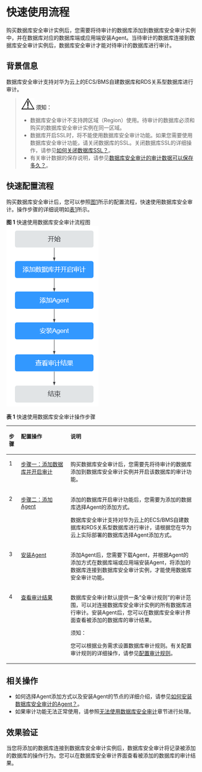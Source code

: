# 快速使用流程<a name="ZH-CN_TOPIC_0146116336"></a>

购买数据库安全审计实例后，您需要将待审计的数据库添加到数据库安全审计实例中，并在数据库对应的数据库端或应用端安装Agent。当待审计的数据库连接到数据库安全审计实例后，数据库安全审计才能对待审计的数据库进行审计。

## 背景信息<a name="section3870558455"></a>

数据库安全审计支持对华为云上的ECS/BMS自建数据库和RDS关系型数据库进行审计。

>![](public_sys-resources/icon-notice.gif) **须知：**   
>-   数据库安全审计不支持跨区域（Region）使用。待审计的数据库必须和购买的数据库安全审计实例在同一区域。  
>-   数据库开启SSL时，将不能使用数据库安全审计功能。如果您需要使用数据库安全审计功能，请关闭数据库的SSL。关闭数据库SSL的详细操作，请参见[如何关闭数据库SSL？](https://support.huaweicloud.com/dbss_faq/dbss_01_0283.html)。  
>-   有关审计数据的保存说明，请参见[数据库安全审计的审计数据可以保存多久？](https://support.huaweicloud.com/dbss_faq/dbss_01_0225.html)。  

## 快速配置流程<a name="section1012515407129"></a>

购买数据库安全审计后，您可以参照[图1](#fig120888149)所示的配置流程，快速使用数据库安全审计。操作步骤的详细说明如[表1](#table443217583618)所示。

**图 1**  快速使用数据库安全审计流程图<a name="fig120888149"></a>  
![](figures/快速使用数据库安全审计流程图.png "快速使用数据库安全审计流程图")

**表 1**  快速使用数据库安全审计操作步骤

<a name="table443217583618"></a>
<table><thead align="left"><tr id="row143210517368"><th class="cellrowborder" valign="top" width="6.360636063606361%" id="mcps1.2.4.1.1"><p id="p243211514369"><a name="p243211514369"></a><a name="p243211514369"></a>步骤</p>
</th>
<th class="cellrowborder" valign="top" width="26.162616261626166%" id="mcps1.2.4.1.2"><p id="p10432145183617"><a name="p10432145183617"></a><a name="p10432145183617"></a>配置操作</p>
</th>
<th class="cellrowborder" valign="top" width="67.47674767476747%" id="mcps1.2.4.1.3"><p id="p144326520369"><a name="p144326520369"></a><a name="p144326520369"></a>说明</p>
</th>
</tr>
</thead>
<tbody><tr id="row1943217515366"><td class="cellrowborder" valign="top" width="6.360636063606361%" headers="mcps1.2.4.1.1 "><p id="p4432175193615"><a name="p4432175193615"></a><a name="p4432175193615"></a>1</p>
</td>
<td class="cellrowborder" valign="top" width="26.162616261626166%" headers="mcps1.2.4.1.2 "><p id="p8688549161510"><a name="p8688549161510"></a><a name="p8688549161510"></a><a href="步骤一-添加数据库并开启审计.md">步骤一：添加数据库并开启审计</a></p>
</td>
<td class="cellrowborder" valign="top" width="67.47674767476747%" headers="mcps1.2.4.1.3 "><p id="p1075761813172"><a name="p1075761813172"></a><a name="p1075761813172"></a>购买数据库安全审计后，您需要先将待审计的数据库添加到数据库安全审计实例并开启该数据库的审计功能。</p>
</td>
</tr>
<tr id="row14423186183810"><td class="cellrowborder" valign="top" width="6.360636063606361%" headers="mcps1.2.4.1.1 "><p id="p144239614388"><a name="p144239614388"></a><a name="p144239614388"></a>2</p>
</td>
<td class="cellrowborder" valign="top" width="26.162616261626166%" headers="mcps1.2.4.1.2 "><p id="p1137116118161"><a name="p1137116118161"></a><a name="p1137116118161"></a><a href="步骤二-添加Agent.md">步骤二：添加Agent</a></p>
</td>
<td class="cellrowborder" valign="top" width="67.47674767476747%" headers="mcps1.2.4.1.3 "><p id="p53302039191914"><a name="p53302039191914"></a><a name="p53302039191914"></a>添加的数据库开启审计功能后，您需要为添加的数据库选择Agent的添加方式。</p>
<p id="p4944203403518"><a name="p4944203403518"></a><a name="p4944203403518"></a>数据库安全审计支持对华为云上的ECS/BMS自建数据库和RDS关系型数据库进行审计，请根据您在华为云上实际部署的数据库选择Agent添加方式。</p>
</td>
</tr>
<tr id="row2083153011513"><td class="cellrowborder" valign="top" width="6.360636063606361%" headers="mcps1.2.4.1.1 "><p id="p138321530459"><a name="p138321530459"></a><a name="p138321530459"></a>3</p>
</td>
<td class="cellrowborder" valign="top" width="26.162616261626166%" headers="mcps1.2.4.1.2 "><p id="p683214301554"><a name="p683214301554"></a><a name="p683214301554"></a><a href="安装Agent（Linux操作系统）.md">安装Agent</a></p>
</td>
<td class="cellrowborder" valign="top" width="67.47674767476747%" headers="mcps1.2.4.1.3 "><p id="p202644522063"><a name="p202644522063"></a><a name="p202644522063"></a>添加Agent后，您需要下载Agent，并根据Agent的添加方式在数据库端或应用端安装Agent，将添加的数据库连接到数据库安全审计实例，才能使用数据库安全审计功能。</p>
</td>
</tr>
<tr id="row695902133817"><td class="cellrowborder" valign="top" width="6.360636063606361%" headers="mcps1.2.4.1.1 "><p id="p129601821386"><a name="p129601821386"></a><a name="p129601821386"></a>4</p>
</td>
<td class="cellrowborder" valign="top" width="26.162616261626166%" headers="mcps1.2.4.1.2 "><p id="p42141467511"><a name="p42141467511"></a><a name="p42141467511"></a><a href="查看审计总览信息.md">查看审计结果</a></p>
</td>
<td class="cellrowborder" valign="top" width="67.47674767476747%" headers="mcps1.2.4.1.3 "><p id="p49601921380"><a name="p49601921380"></a><a name="p49601921380"></a>数据库安全审计默认提供一条<span class="parmname" id="parmname179011932123514"><a name="parmname179011932123514"></a><a name="parmname179011932123514"></a>“全审计规则”</span>的审计范围，可以对连接数据库安全审计实例的所有数据库进行审计。安装Agent后，您可以在数据库安全审计界面查看被添加的数据库的审计结果。</p>
<div class="notice" id="note1530212365596"><a name="note1530212365596"></a><a name="note1530212365596"></a><span class="noticetitle"> 须知： </span><div class="noticebody"><p id="p4302183635911"><a name="p4302183635911"></a><a name="p4302183635911"></a>您可以根据业务需求设置数据库审计规则。有关配置审计规则的详细操作，请参见<a href="添加审计范围.md">配置审计规则</a>。</p>
</div></div>
</td>
</tr>
</tbody>
</table>

## 相关操作<a name="section3657198173220"></a>

-   如何选择Agent添加方式以及安装Agent的节点的详细介绍，请参见[如何安装数据库安全审计的Agent？](https://support.huaweicloud.com/dbss_faq/dbss_01_0282.html)。
-   如果审计功能无法正常使用，请参照[无法使用数据库安全审计](无法使用数据库安全审计.md)章节进行处理。

## 效果验证<a name="section1745172114473"></a>

当您将添加的数据库连接到数据库安全审计实例后，数据库安全审计将记录被添加的数据库的操作行为。您可以在数据库安全审计界面查看被添加的数据库的审计结果。

